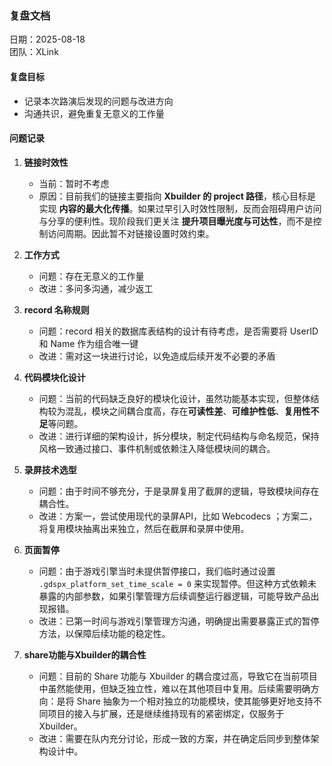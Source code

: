 
### 复盘文档
日期：2025-08-18  
团队：XLink 
#### 复盘目标
- 记录本次路演后发现的问题与改进方向  
- 沟通共识，避免重复无意义的工作量 
#### 问题记录
1. **链接时效性**  
   - 当前：暂时不考虑  
   - 原因：目前我们的链接主要指向 **Xbuilder 的 project 路径**，核心目标是实现 **内容的最大化传播**。如果过早引入时效性限制，反而会阻碍用户访问与分享的便利性。现阶段我们更关注 **提升项目曝光度与可达性**，而不是控制访问周期。因此暂不对链接设置时效约束。

2. **工作方式**  
   - 问题：存在无意义的工作量  
   - 改进：多问多沟通，减少返工  

3. **record 名称规则**
   - 问题：record 相关的数据库表结构的设计有待考虑，是否需要将 UserID 和 Name 作为组合唯一键
   - 改进：需对这一块进行讨论，以免造成后续开发不必要的矛盾

4. **代码模块化设计**  
   - 问题：当前的代码缺乏良好的模块化设计，虽然功能基本实现，但整体结构较为混乱，模块之间耦合度高，存在**可读性差**、**可维护性低**、**复用性不足**等问题。
   - 改进：进行详细的架构设计，拆分模块，制定代码结构与命名规范，保持风格一致通过接口、事件机制或依赖注入降低模块间的耦合。

5. **录屏技术选型**  
   - 问题：由于时间不够充分，于是录屏复用了截屏的逻辑，导致模块间存在耦合性。
   - 改进：方案一，尝试使用现代的录屏API，比如 Webcodecs ；方案二，将复用模块抽离出来独立，然后在截屏和录屏中使用。  

6. **页面暂停**
   - 问题：由于游戏引擎当时未提供暂停接口，我们临时通过设置 `.gdspx_platform_set_time_scale = 0` 来实现暂停。但这种方式依赖未暴露的内部参数，如果引擎管理方后续调整运行器逻辑，可能导致产品出现报错。  
   - 改进：已第一时间与游戏引擎管理方沟通，明确提出需要暴露正式的暂停方法，以保障后续功能的稳定性。  

7. **share功能与Xbuilder的耦合性**
    - 问题：目前的 Share 功能与 Xbuilder 的耦合度过高，导致它在当前项目中虽然能使用，但缺乏独立性，难以在其他项目中复用。后续需要明确方向：是将 Share 抽象为一个相对独立的功能模块，使其能够更好地支持不同项目的接入与扩展，还是继续维持现有的紧密绑定，仅服务于 Xbuilder。
    - 改进：需要在队内充分讨论，形成一致的方案，并在确定后同步到整体架构设计中。 

 



